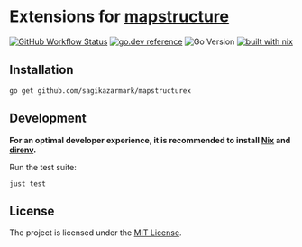 # Extensions for [mapstructure](https://github.com/mitchellh/mapstructure)

[![GitHub Workflow Status](https://img.shields.io/github/actions/workflow/status/sagikazarmark/mapstructurex/ci.yaml?style=flat-square)](https://github.com/sagikazarmark/mapstructurex/actions/workflows/ci.yaml)
[![go.dev reference](https://img.shields.io/badge/go.dev-reference-007d9c?logo=go&logoColor=white&style=flat-square)](https://pkg.go.dev/mod/github.com/sagikazarmark/mapstructurex)
![Go Version](https://img.shields.io/badge/go%20version-%3E=1.19-61CFDD.svg?style=flat-square)
[![built with nix](https://img.shields.io/badge/builtwith-nix-7d81f7?style=flat-square)](https://builtwithnix.org)

## Installation

```shell
go get github.com/sagikazarmark/mapstructurex
```

## Development

**For an optimal developer experience, it is recommended to install [Nix](https://nixos.org/download.html) and [direnv](https://direnv.net/docs/installation.html).**

Run the test suite:

```shell
just test
```

## License

The project is licensed under the [MIT License](LICENSE).
